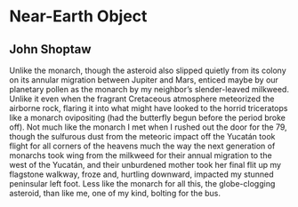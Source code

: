 # Near-Earth Object
## John Shoptaw
Unlike the monarch, though
the asteroid also slipped
quietly from its colony
on its annular migration
between Jupiter and Mars,
enticed maybe by
our planetary pollen
as the monarch by my neighbor’s
slender-leaved milkweed.
Unlike it even when
the fragrant Cretaceous
atmosphere meteorized
the airborne rock,
flaring it into what might
have looked to the horrid
triceratops like a monarch
ovipositing (had the butterfly
begun before the period
broke off). Not much like
the monarch I met when I
rushed out the door for the 79,
though the sulfurous dust
from the meteoric impact
off the Yucatán took flight
for all corners of the heavens
much the way the next
generation of monarchs
took wing from the milkweed
for their annual migration
to the west of the Yucatán,
and their unburdened mother
took her final flit
up my flagstone walkway,
froze and, hurtling
downward, impacted
my stunned peninsular
left foot. Less like
the monarch for all this,
the globe-clogging asteroid,
than like me, one of my kind,
bolting for the bus.